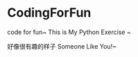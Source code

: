 CodingForFun
============

code for fun~
This is My Python Exercise ~


好像很有趣的样子
Someone Like You!~
